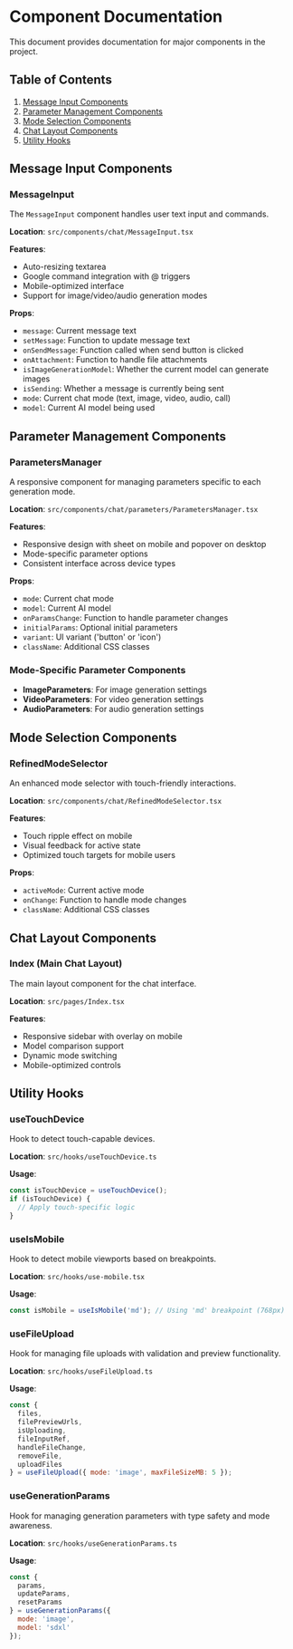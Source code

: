 
# Component Documentation

This document provides documentation for major components in the project.

## Table of Contents

1. [Message Input Components](#message-input-components)
2. [Parameter Management Components](#parameter-management-components)
3. [Mode Selection Components](#mode-selection-components)
4. [Chat Layout Components](#chat-layout-components)
5. [Utility Hooks](#utility-hooks)

## Message Input Components

### MessageInput

The `MessageInput` component handles user text input and commands.

**Location**: `src/components/chat/MessageInput.tsx`

**Features**:
- Auto-resizing textarea
- Google command integration with @ triggers
- Mobile-optimized interface
- Support for image/video/audio generation modes

**Props**:
- `message`: Current message text
- `setMessage`: Function to update message text
- `onSendMessage`: Function called when send button is clicked
- `onAttachment`: Function to handle file attachments
- `isImageGenerationModel`: Whether the current model can generate images
- `isSending`: Whether a message is currently being sent
- `mode`: Current chat mode (text, image, video, audio, call)
- `model`: Current AI model being used

## Parameter Management Components

### ParametersManager

A responsive component for managing parameters specific to each generation mode.

**Location**: `src/components/chat/parameters/ParametersManager.tsx`

**Features**:
- Responsive design with sheet on mobile and popover on desktop
- Mode-specific parameter options
- Consistent interface across device types

**Props**:
- `mode`: Current chat mode
- `model`: Current AI model
- `onParamsChange`: Function to handle parameter changes
- `initialParams`: Optional initial parameters
- `variant`: UI variant ('button' or 'icon')
- `className`: Additional CSS classes

### Mode-Specific Parameter Components

- **ImageParameters**: For image generation settings
- **VideoParameters**: For video generation settings
- **AudioParameters**: For audio generation settings

## Mode Selection Components

### RefinedModeSelector

An enhanced mode selector with touch-friendly interactions.

**Location**: `src/components/chat/RefinedModeSelector.tsx`

**Features**:
- Touch ripple effect on mobile
- Visual feedback for active state
- Optimized touch targets for mobile users

**Props**:
- `activeMode`: Current active mode
- `onChange`: Function to handle mode changes
- `className`: Additional CSS classes

## Chat Layout Components

### Index (Main Chat Layout)

The main layout component for the chat interface.

**Location**: `src/pages/Index.tsx`

**Features**:
- Responsive sidebar with overlay on mobile
- Model comparison support
- Dynamic mode switching
- Mobile-optimized controls

## Utility Hooks

### useTouchDevice

Hook to detect touch-capable devices.

**Location**: `src/hooks/useTouchDevice.ts`

**Usage**:
```jsx
const isTouchDevice = useTouchDevice();
if (isTouchDevice) {
  // Apply touch-specific logic
}
```

### useIsMobile

Hook to detect mobile viewports based on breakpoints.

**Location**: `src/hooks/use-mobile.tsx`

**Usage**:
```jsx
const isMobile = useIsMobile('md'); // Using 'md' breakpoint (768px)
```

### useFileUpload

Hook for managing file uploads with validation and preview functionality.

**Location**: `src/hooks/useFileUpload.ts`

**Usage**:
```jsx
const {
  files,
  filePreviewUrls,
  isUploading,
  fileInputRef,
  handleFileChange,
  removeFile,
  uploadFiles
} = useFileUpload({ mode: 'image', maxFileSizeMB: 5 });
```

### useGenerationParams

Hook for managing generation parameters with type safety and mode awareness.

**Location**: `src/hooks/useGenerationParams.ts`

**Usage**:
```jsx
const { 
  params, 
  updateParams, 
  resetParams 
} = useGenerationParams({ 
  mode: 'image', 
  model: 'sdxl' 
});
```
